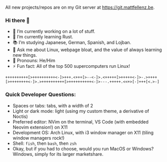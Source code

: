 All new projects/repos are on my Git server at <https://git.mattfellenz.be>.

### Hi there 👋

- 🔭 I’m currently working on a lot of stuff.
- 🌱 I’m currently learning Rust.
- 📚 I’m studying Japanese, German, Spanish, and Lojban.
- 💬 Ask me about Linux, webpage bloat, and the value of always learning new things.
- ️🌈 Pronouns: He/Him
- ⚡ Fun fact: All of the top 500 supercomputers run Linux!

`++++++++++[>++++++++++<-]>+++.<+++[>--<-]>.<+++++[>+++++<-]>-.>++++[>++++++++<-]>.>++++++++++[>++++++++++<-]>---.+++++.<<+>[-]+++[<.>-]`

### Quick Developer Questions:

- Spaces or tabs: tabs, with a width of 2
- Light or dark mode: light (using my custom theme, a derivative of Noctis)
- Preferred editor: NVim on the terminal, VS Code (with embedded Neovim extension!) on X11
- Development OS: Arch Linux, with i3 window manager on X11 (tiling window managers rock!)
- Shell: `fish`, then `bash`, then `zsh`
- Okay, but if you had to choose, would you run MacOS or Windows? Windows, simply for its larger marketshare.
